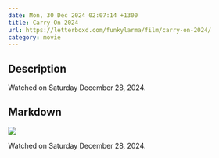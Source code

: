 ```yaml
---
date: Mon, 30 Dec 2024 02:07:14 +1300
title: Carry-On 2024
url: https://letterboxd.com/funkylarma/film/carry-on-2024/
category: movie
---
```

## Description
 Watched on Saturday December 28, 2024. 

## Markdown
![](https://a.ltrbxd.com/resized/film-poster/9/0/5/8/7/6/905876-carry-on-2024-0-600-0-900-crop.jpg?v=bc2c1c0d8f)

Watched on Saturday December 28, 2024.
